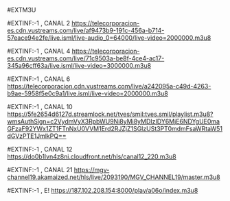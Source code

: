 #EXTM3U

#EXTINF:-1 , CANAL 2
https://telecorporacion-es.cdn.vustreams.com/live/af9473b9-191c-456a-b714-57eace94e2fe/live.isml/live-audio_0=64000/live-video=2000000.m3u8

#EXTINF:-1 , CANAL 4
https://telecorporacion-es.cdn.vustreams.com/live/71c9503a-be8f-4ce4-ac17-345a96cff63a/live.isml/live-video=3000000.m3u8

#EXTINF:-1 , CANAL 6
https://telecorporacion.cdn.vustreams.com/live/a242095a-c49d-4263-b9ae-5958f5e0c9a1/live.isml/live-video=2000000.m3u8

#EXTINF:-1 , CANAL 10
https://5fe2654d6127d.streamlock.net/tves/smil:tves.smil/playlist.m3u8?wmsAuthSign=c2VydmVyX3RpbWU9Ni8yMi8yMDIzIDY6MjE6NDYgUE0maGFzaF92YWx1ZT1FTnNxU0VVM1Erd2RJZjZ1SGlzUSt3PT0mdmFsaWRtaW51dGVzPTE1JmlkPQ==

#EXTINF:-1 , CANAL 12
https://do0b1lvn4z8ni.cloudfront.net/hls/canal12_220.m3u8

#EXTINF:-1 , CANAL 21
https://mgv-channel19.akamaized.net/hls/live/2093190/MGV_CHANNEL19/master.m3u8

#EXTINF:-1 , E!
https://187.102.208.154:8000/play/a06o/index.m3u8
